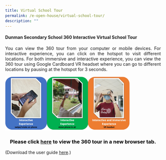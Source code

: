 ```yaml
---
title: Virtual School Tour
permalink: /e-open-house/virtual-school-tour/
description: ""
---
```

#### Dunman Secondary School 360 Interactive Virtual School Tour

<p style="text-align: justify;">You can view the 360 tour from your computer or mobile devices. For interactive experience, you can click on the hotspot to visit different locations. For both immersive and interactive experience, you can view the 360 tour using Google Cardboard VR headset where you can go to different locations by pausing at the hotspot for 3 seconds.</p>

<img src="/images/E%20Open%20House/virtual_sch_tour.png"
     style="width:80%">

### <span style = "color: black"><p style="text-align: center;">Please click <b><a href="https://ths.li/5394El" target="_blank">here</a></b> to view the 360 tour in a new browser tab.</p></span>

(Download the user guide  <a href="/files/Sec%202%20eStreaming/360_virtual_tour_user_guide.pdf" target="_blank">here</a>.)